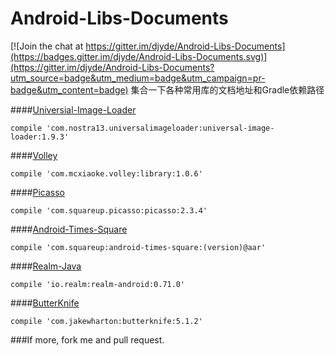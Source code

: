 Android-Libs-Documents
======================

[![Join the chat at https://gitter.im/djyde/Android-Libs-Documents](https://badges.gitter.im/djyde/Android-Libs-Documents.svg)](https://gitter.im/djyde/Android-Libs-Documents?utm_source=badge&utm_medium=badge&utm_campaign=pr-badge&utm_content=badge)
集合一下各种常用库的文档地址和Gradle依赖路径

####[Universial-Image-Loader](https://github.com/nostra13/Android-Universal-Image-Loader)
```
compile 'com.nostra13.universalimageloader:universal-image-loader:1.9.3'
```

####[Volley](https://github.com/mcxiaoke/android-volley)
```
compile 'com.mcxiaoke.volley:library:1.0.6'
```

####[Picasso](http://square.github.io/picasso/)
```
compile 'com.squareup.picasso:picasso:2.3.4'
```

####[Android-Times-Square](https://github.com/square/android-times-square)
```
compile 'com.squareup:android-times-square:(version)@aar'
```

####[Realm-Java](http://realm.io/docs/java)
```
compile 'io.realm:realm-android:0.71.0'
```

####[ButterKnife](http://jakewharton.github.io/butterknife/)
```
compile 'com.jakewharton:butterknife:5.1.2'
```

###If more, fork me and pull request.
